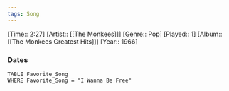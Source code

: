 ```yaml
---
tags: Song  
---
```

[Time:: 2:27]
[Artist:: [[The Monkees]]]
[Genre:: Pop]
[Played:: 1]
[Album:: [[The Monkees Greatest Hits]]]
[Year:: 1966]
### Dates
````dataview
TABLE Favorite_Song
WHERE Favorite_Song = "I Wanna Be Free"
````